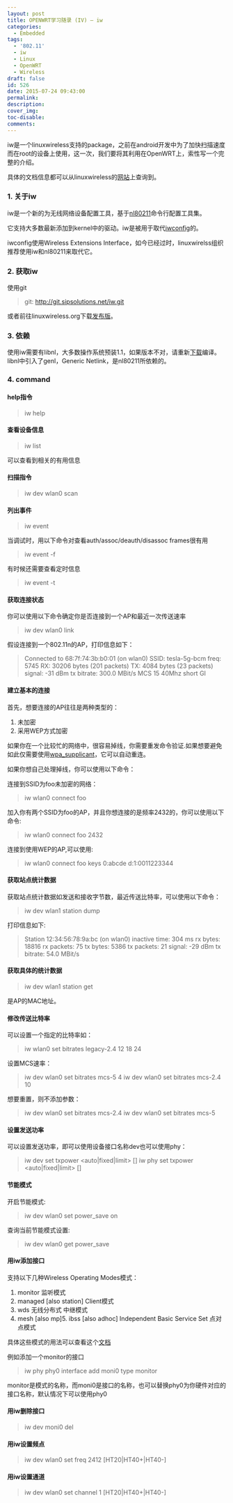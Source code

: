 ```yaml
---
layout: post
title: OPENWRT学习随录 (IV) – iw
categories:
  - Embedded
tags:
  - '802.11'
  - iw
  - Linux
  - OpenWRT
  - Wireless
draft: false
id: 526
date: 2015-07-24 09:43:00
permalink:
description:
cover_img:
toc-disable:
comments:
---
```


iw是一个linuxwireless支持的package，之前在android开发中为了加快扫描速度而在root的设备上使用，这一次，我们要将其利用在OpenWRT上，索性写一个完整的介绍。

具体的文档信息都可以从linuxwireless的[网站](http://linuxwireless.org/en/users/Documentation/iw/)上查询到。

### 1\. 关于iw

iw是一个新的为无线网络设备配置工具，基于[nl80211](http://linuxwireless.org/en/developers/Documentation/nl80211/)命令行配置工具集。

它支持大多数最新添加到kernel中的驱动。iw是被用于取代[iwconfig](http://linuxwireless.org/en/users/Documentation/iw/replace-iwconfig)的。

iwconfig使用Wireless Extensions Interface，如今已经过时，linuxwirelss组织推荐使用iw和nl80211来取代它。

### 2\. 获取iw

使用git

> git: http://git.sipsolutions.net/iw.git

或者前往linuxwireless.org下载[发布版](https://www.kernel.org/pub/software/network/iw/)。

### 3\. 依赖

使用iw需要有libnl，大多数操作系统预装1.1，如果版本不对，请重新[下载](http://www.infradead.org/~tgr/libnl/)编译。libnl中引入了genl，Generic Netlink，是nl80211所依赖的。

### 4\. command

#### help指令

> iw help

#### 查看设备信息

> iw list

可以查看到相关的有用信息

#### 扫描指令

> iw dev wlan0 scan

#### 列出事件

> iw event

当调试时，用以下命令对查看auth/assoc/deauth/disassoc frames很有用

> iw event -f

有时候还需要查看定时信息

> iw event -t

#### 获取连接状态

你可以使用以下命令确定你是否连接到一个AP和最近一次传送速率

> iw dev wlan0 link

假设连接到一个802.11n的AP，打印信息如下：

> Connected to 68:7f:74:3b:b0:01 (on wlan0)
>           SSID: tesla-5g-bcm
>           freq: 5745
>           RX: 30206 bytes (201 packets)
>           TX: 4084 bytes (23 packets)
>           signal: -31 dBm
>           tx bitrate: 300.0 MBit/s MCS 15 40Mhz short GI

#### 建立基本的连接

首先，想要连接的AP往往是两种类型的：

1.  未加密
2.  采用WEP方式加密

如果你在一个比较忙的网络中，很容易掉线，你需要重发命令验证.如果想要避免如此仅需要使用[wpa_supplicant](http://linuxwireless.org/en/users/Documentation/wpa_supplicant/)，它可以自动重连。

如果你想自己处理掉线，你可以使用以下命令：

连接到SSID为foo未加密的网络：

> iw wlan0 connect foo

加入你有两个SSID为foo的AP，并且你想连接的是频率2432的，你可以使用以下命令:

> iw wlan0 connect foo 2432

连接到使用WEP的AP,可以使用:

> iw wlan0 connect foo keys 0:abcde d:1:0011223344

#### 获取站点统计数据

获取站点统计数据如发送和接收字节数，最近传送比特率，可以使用以下命令：

> iw dev wlan1 station dump

打印信息如下:

> Station 12:34:56:78:9a:bc (on wlan0)
>          inactive time:  304 ms
>          rx bytes:       18816
>          rx packets:     75
>          tx bytes:       5386
>          tx packets:     21
>          signal:         -29 dBm
>          tx bitrate:     54.0 MBit/s

#### 获取具体的统计数据

> iw dev wlan1 station get <peer-MAC-address>

<peer-MAC-address> 是AP的MAC地址。

#### 修改传送比特率

可以设置一个指定的比特率如：

> iw wlan0 set bitrates legacy-2.4 12 18 24

设置MCS速率：

> iw dev wlan0 set bitrates mcs-5 4
>   iw dev wlan0 set bitrates mcs-2.4 10

想要重置，则不添加参数：

> iw dev wlan0 set bitrates mcs-2.4
>   iw dev wlan0 set bitrates mcs-5

#### 设置发送功率

可以设置发送功率，即可以使用设备接口名称dev也可以使用phy：

> iw dev <devname> set txpower &lt;auto|fixed|limit> [<tx power in mBm>]
>   iw phy <phyname> set txpower &lt;auto|fixed|limit> [<tx power in mBm>]

#### 节能模式

开启节能模式:

> iw dev wlan0 set power_save on

查询当前节能模式设置:

> iw dev wlan0 get power_save

#### 用iw添加接口

支持以下几种Wireless Operating Modes模式：

1.  monitor 监听模式
2.  managed [also station] Client模式
3.  wds 无线分布式 中继模式
4.  mesh [also mp]5.  ibss [also adhoc] Independent Basic Service Set 点对点模式

具体这些模式的用法可以查看这个[文档](http://linuxwireless.org/en/users/Documentation/modes/)

例如添加一个monitor的接口

> iw phy phy0 interface add moni0 type monitor

monitor是模式的名称，而moni0是接口的名称，也可以替换phy0为你硬件对应的接口名称，默认情况下可以使用phy0

#### 用iw删除接口

> iw dev moni0 del

#### 用iw设置频点

> iw dev wlan0 set freq 2412 [HT20|HT40+|HT40-]

#### 用iw设置通道

> iw dev wlan0 set channel 1 [HT20|HT40+|HT40-]